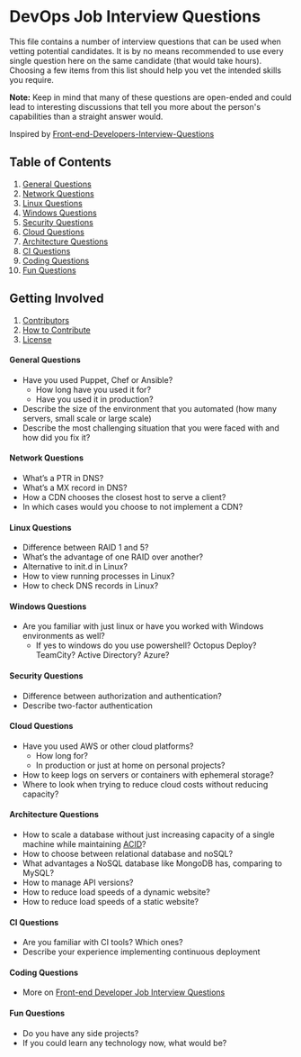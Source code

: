 # DevOps Job Interview Questions

This file contains a number of interview questions that can be used when vetting potential candidates. It is by no means recommended to use every single question here on the same candidate (that would take hours). Choosing a few items from this list should help you vet the intended skills you require.

**Note:** Keep in mind that many of these questions are open-ended and could lead to interesting discussions that tell you more about the person's capabilities than a straight answer would.

Inspired by [Front-end-Developers-Interview-Questions](https://github.com/h5bp/Front-end-Developer-Interview-Questions)

## Table of Contents

  1. [General Questions](#general-questions)
  1. [Network Questions](#network-questions)
  1. [Linux Questions](#linux-questions)
  1. [Windows Questions](#windows-questions)
  1. [Security Questions](#security-questions)
  1. [Cloud Questions](#cloud-questions)
  1. [Architecture Questions](#architecture-questions)
  1. [CI Questions](#ci-questions)
  1. [Coding Questions](#coding-questions)
  1. [Fun Questions](#fun-questions)

## Getting Involved

  1. [Contributors](#contributors)
  1. [How to Contribute](https://github.com/spikenode/DevOps-Interview-Questions/blob/master/CONTRIBUTING.md)
  1. [License](https://github.com/spikenode/DevOps-Interview-Questions/blob/master/LICENSE.md)

#### General Questions

* Have you used Puppet, Chef or Ansible?
  * How long have you used it for?
  * Have you used it in production?
* Describe the size of the environment that you automated (how many servers, small scale or large scale)
* Describe the most challenging situation that you were faced with and how did you fix it?

#### Network Questions

* What’s a PTR in DNS?
* What’s a MX record in DNS?
* How a CDN chooses the closest host to serve a client?
* In which cases would you choose to not implement a CDN?

#### Linux Questions

* Difference between RAID 1 and 5?
* What’s the advantage of one RAID over another?
* Alternative to init.d in Linux?
* How to view running processes in Linux?
* How to check DNS records in Linux?

#### Windows Questions

* Are you familiar with just linux or have you worked with Windows environments as well?
  * If yes to windows do you use powershell? Octopus Deploy? TeamCity? Active Directory? Azure?

#### Security Questions

* Difference between authorization and authentication?
* Describe two-factor authentication

#### Cloud Questions

* Have you used AWS or other cloud platforms?
  * How long for?
  * In production or just at home on personal projects?
* How to keep logs on servers or containers with ephemeral storage?
* Where to look when trying to reduce cloud costs without reducing capacity?

#### Architecture Questions

* How to scale a database without just increasing capacity of a single machine while maintaining [ACID](http://en.wikipedia.org/wiki/ACID)?
* How to choose between relational database and noSQL?
* What advantages a NoSQL database like MongoDB has, comparing to MySQL?
* How to manage API versions?
* How to reduce load speeds of a dynamic website?
* How to reduce load speeds of a static website?

#### CI Questions

* Are you familiar with CI tools? Which ones?
* Describe your experience implementing continuous deployment

#### Coding Questions

* More on [Front-end Developer Job Interview Questions](https://github.com/h5bp/Front-end-Developer-Interview-Questions/blob/master/README.md)

#### Fun Questions

* Do you have any side projects?
* If you could learn any technology now, what would be?
